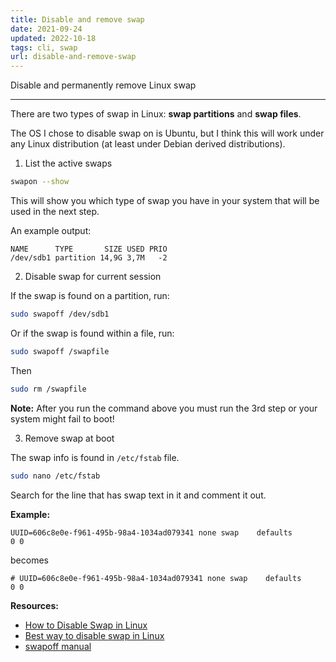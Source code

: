 ```yaml
---
title: Disable and remove swap
date: 2021-09-24
updated: 2022-10-18
tags: cli, swap
url: disable-and-remove-swap
---
```


Disable and permanently remove Linux swap

---

There are two types of swap in Linux: **swap partitions** and **swap files**.

The OS I chose to disable swap on is Ubuntu, but I think this will work under any Linux distribution (at least under Debian derived distributions).

1. List the active swaps

```bash
swapon --show
```

This will show you which type of swap you have in your system that will be used in the next step.

An example output:

```text
NAME      TYPE       SIZE USED PRIO
/dev/sdb1 partition 14,9G 3,7M   -2
```

2. Disable swap for current session

If the swap is found on a partition, run:

```bash
sudo swapoff /dev/sdb1
```

Or if the swap is found within a file, run:

```bash
sudo swapoff /swapfile
```

Then

```bash
sudo rm /swapfile
```

**Note:** After you run the command above you must run the 3rd step or your system might fail to boot!

3. Remove swap at boot

The swap info is found in `/etc/fstab` file.

```bash
sudo nano /etc/fstab
```

Search for the line that has swap text in it and comment it out.

**Example:**

```text
UUID=606c8e0e-f961-495b-98a4-1034ad079341 none swap    defaults        0 0
```

becomes

```text
# UUID=606c8e0e-f961-495b-98a4-1034ad079341 none swap    defaults        0 0
```

**Resources:**
- [How to Disable Swap in Linux](https://linuxhandbook.com/disable-swap-linux/)
- [Best way to disable swap in Linux](https://serverfault.com/questions/684771/best-way-to-disable-swap-in-linux)
- [swapoff manual](https://man7.org/linux/man-pages/man8/swapoff.8.html)
